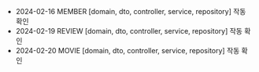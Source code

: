 - 2024-02-16 MEMBER [domain, dto, controller, service, repository] 작동 확인
- 2024-02-19 REVIEW [domain, dto, controller, service, repository] 작동 확인
- 2024-02-20 MOVIE [domain, dto, controller, service, repository] 작동 확인
